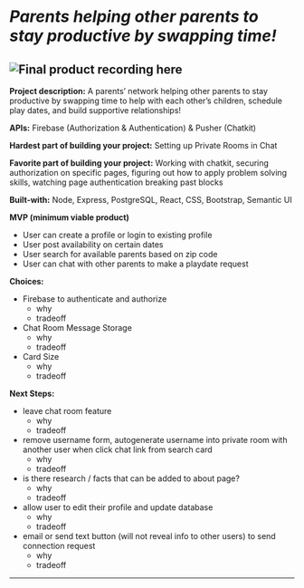 *Parents helping other parents to stay productive by swapping time!*
========

![Final product recording here](Daaimah_final_project_parent_timeswap.gif)
----------------
**Project description:** 
A parents’ network helping other parents to stay productive by swapping time to help with each other’s children, schedule play dates, and build supportive relationships!

**APIs:** Firebase (Authorization & Authentication) & Pusher (Chatkit)

**Hardest part of building your project:** Setting up Private Rooms in Chat

**Favorite part of building your project:** Working with chatkit, securing authorization on specific pages, figuring out how to apply problem solving skills, watching page authentication breaking past blocks

**Built-with:** Node, Express, PostgreSQL, React, CSS, Bootstrap, Semantic UI

**MVP (minimum viable product)** 
* User can create a profile or login to existing profile
* User post availability on certain dates
* User search for available parents based on zip code
* User can chat with other parents to make a playdate request

**Choices:**
* Firebase to authenticate and authorize
  * why
  * tradeoff
* Chat Room Message Storage 
  * why
  * tradeoff
* Card Size
  * why
  * tradeoff

**Next Steps:**
* leave chat room feature
  * why
  * tradeoff
* remove username form, autogenerate username into private room with another user when click chat link from search card
  * why
  * tradeoff
* is there research / facts that can be added to about page?
  * why
  * tradeoff
* allow user to edit their profile and update database
  * why
  * tradeoff
* email or send text button (will not reveal info to other users) to send connection request
  * why
  * tradeoff







------------------
